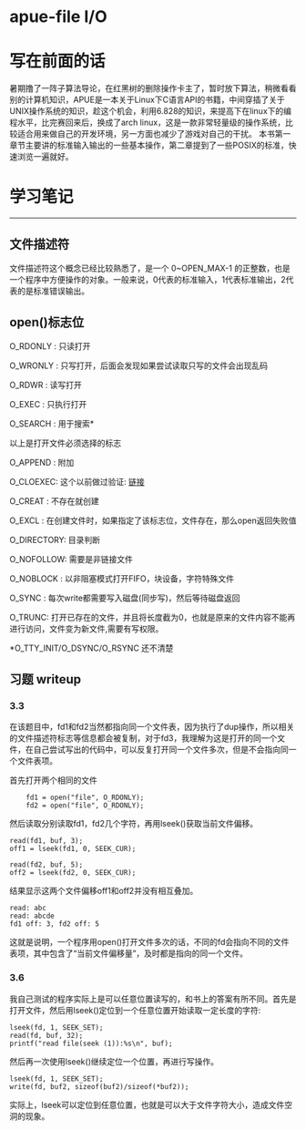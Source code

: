 # apue-file I/O


# 写在前面的话

暑期撸了一阵子算法导论，在红黑树的删除操作卡主了，暂时放下算法，稍微看看别的计算机知识，APUE是一本关于Linux下C语言API的书籍，中间穿插了关于UNIX操作系统的知识，趁这个机会，利用6.828的知识，来提高下在linux下的编程水平，比完赛回来后，换成了arch linux，这是一款非常轻量级的操作系统，比较适合用来做自己的开发环境，另一方面也减少了游戏对自己的干扰。
本书第一章节主要讲的标准输入输出的一些基本操作，第二章提到了一些POSIX的标准，快速浏览一遍就好。

# 学习笔记

---

## 文件描述符

文件描述符这个概念已经比较熟悉了，是一个 0~OPEN_MAX-1 的正整数，也是一个程序中方便操作的对象。一般来说，0代表的标准输入，1代表标准输出，2代表的是标准错误输出。

## open()标志位

O_RDONLY : 只读打开

O_WRONLY : 只写打开，后面会发现如果尝试读取只写的文件会出现乱码

O_RDWR   : 读写打开

O_EXEC   : 只执行打开

O_SEARCH : 用于搜索*

以上是打开文件必须选择的标志

O_APPEND : 附加

O_CLOEXEC: 这个以前做过验证: [链接](www.)

O_CREAT : 不存在就创建

O_EXCL  : 在创建文件时，如果指定了该标志位，文件存在，那么open返回失败值

O_DIRECTORY: 目录判断

O_NOFOLLOW: 需要是非链接文件

O_NOBLOCK : 以非阻塞模式打开FIFO，块设备，字符特殊文件

O_SYNC : 每次write都需要写入磁盘(同步写)，然后等待磁盘返回

O_TRUNC: 打开已存在的文件，并且将长度截为0，也就是原来的文件内容不能再进行访问，文件变为新文件,需要有写权限。

*O_TTY_INIT/O_DSYNC/O_RSYNC 还不清楚


## 习题 writeup

### 3.3

在该题目中，fd1和fd2当然都指向同一个文件表，因为执行了dup操作，所以相关的文件描述符标志等信息都会被复制，对于fd3，我理解为这是打开的同一个文件，在自己尝试写出的代码中，可以反复打开同一个文件多次，但是不会指向同一个文件表项。

首先打开两个相同的文件
```
	fd1 = open("file", O_RDONLY);
	fd2 = open("file", O_RDONLY);
```
然后读取分别读取fd1，fd2几个字符，再用lseek()获取当前文件偏移。

```
read(fd1, buf, 3);
off1 = lseek(fd1, 0, SEEK_CUR);

read(fd2, buf, 5);
off2 = lseek(fd2, 0, SEEK_CUR);

```

结果显示这两个文件偏移off1和off2并没有相互叠加。
```
read: abc
read: abcde
fd1 off: 3, fd2 off: 5
```
这就是说明，一个程序用open()打开文件多次的话，不同的fd会指向不同的文件表项，其中包含了“当前文件偏移量”，及时都是指向的同一个文件。

### 3.6
我自己测试的程序实际上是可以任意位置读写的，和书上的答案有所不同。首先是打开文件，然后用lseek()定位到一个任意位置开始读取一定长度的字符:
```
lseek(fd, 1, SEEK_SET);
read(fd, buf, 32);
printf("read file(seek (1)):%s\n", buf);
```
然后再一次使用lseek()继续定位一个位置，再进行写操作。

```
lseek(fd, 1, SEEK_SET);
write(fd, buf2, sizeof(buf2)/sizeof(*buf2));
```
实际上，lseek可以定位到任意位置，也就是可以大于文件字符大小，造成文件空洞的现象。
